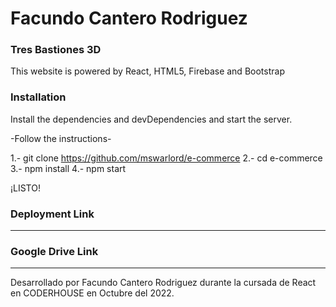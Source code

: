 # Facundo Cantero Rodriguez 

### Tres Bastiones 3D
This website is powered by React, HTML5, Firebase and Bootstrap 

### Installation

Install the dependencies and devDependencies and start the server.

-Follow the instructions- 

1.- git clone https://github.com/mswarlord/e-commerce
2.- cd e-commerce
3.- npm install
4.- npm start

¡LISTO!

### Deployment Link ##

---

### Google Drive Link ##

---

Desarrollado por Facundo Cantero Rodriguez durante la cursada de React en CODERHOUSE en Octubre del 2022.